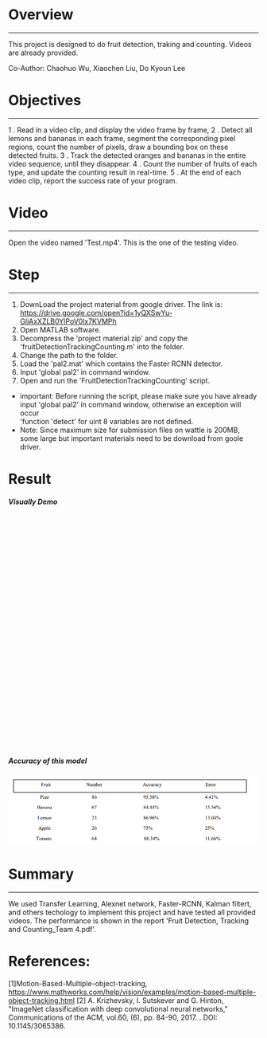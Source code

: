 # Overview
---------------------------------------------
This project is designed to do fruit detection, traking and counting. Videos are already provided.

Co-Author: Chaohuo Wu, Xiaochen Liu, Do Kyoun Lee

<!--more-->


# Objectives
---------------------------------------------
 1 . Read in a video clip, and display the video frame by frame,
 2 . Detect all lemons and bananas in each frame, segment the corresponding pixel regions, count the number of pixels, draw a bounding box on these detected fruits.
 3 . Track the detected oranges and bananas in the entire video sequence, until they disappear.
 4 . Count the number of fruits of each type, and update the counting result in real-time.
 5 . At the end of each video clip, report the success rate of your program.



# Video
---------------------------------------------
Open the video named 'Test.mp4'. This is the one of the testing video.  



# Step
---------------------------------------------
1. DownLoad the project material from google driver. The link is: https://drive.google.com/open?id=1yQXSwYu-GljAxXZLB0YlPoV0lx7KVMPh
2. Open MATLAB software.
3. Decompress the 'project material.zip' and copy the 'fruitDetectionTrackingCounting.m' into the folder.
4. Change the path to the folder.
4. Load the 'pal2.mat' which contains the Faster RCNN detector.
4. Input 'global pal2' in command window.
5. Open and run the 'FruitDetectionTrackingCounting' script.

- important: Before running the script, please make sure you have already input 'global pal2' in command window, otherwise an exception will occur</br>'function 'detect' for uint 8 variables are not defined.
- Note: Since maximum size for submission files on wattle is 200MB, some large but important materials need to be download from goole driver.

# Result
##### Visually Demo


<iframe width="727" height="409" src="" frameborder="0" allow="accelerometer; autoplay; encrypted-media; gyroscope; picture-in-picture" allowfullscreen></iframe>





</br></br>
##### Accuracy of this model
<div align=center><img src = "FriutDetectionTrackingandCounting\table.png"></div>



# Summary
---------------------------------------------------------------------------------------------------------------------------------------------

We used Transfer Learning, Alexnet network, Faster-RCNN, Kalman filtert, and others techology to implement this project and have tested all provided videos. The performance is shown in the report 'Fruit Detection, Tracking and Counting_Team 4.pdf'.


# References:

 [1]Motion-Based-Multiple-object-tracking, https://www.mathworks.com/help/vision/examples/motion-based-multiple-object-tracking.html
 [2] A. Krizhevsky, I. Sutskever and G. Hinton, "ImageNet classification with deep convolutional neural networks," Communications of the ACM, vol.60, (6), pp. 84-90, 2017. . DOI: 10.1145/3065386.
